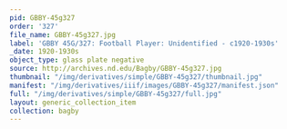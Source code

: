 ```yaml
---
pid: GBBY-45g327
order: '327'
file_name: GBBY-45g327.jpg
label: 'GBBY 45G/327: Football Player: Unidentified - c1920-1930s'
_date: 1920-1930s
object_type: glass plate negative
source: http://archives.nd.edu/Bagby/GBBY-45g327.jpg
thumbnail: "/img/derivatives/simple/GBBY-45g327/thumbnail.jpg"
manifest: "/img/derivatives/iiif/images/GBBY-45g327/manifest.json"
full: "/img/derivatives/simple/GBBY-45g327/full.jpg"
layout: generic_collection_item
collection: bagby
---
```

